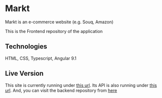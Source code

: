 # Markt
Markt is an e-commerce website (e.g. Souq, Amazon)

This is the Frontend repository of the application

## Technologies
HTML, CSS, Typescript, Angular 9.1

## Live Version
This site is currently running under [this url](http://markt.mesawer.com). Its API is also running under [this url](http://api.markt.mesawer.com/swagger/index.html). And, you can visit the backend repository from [here](https://github.com/Himato/Markt_Backend)
